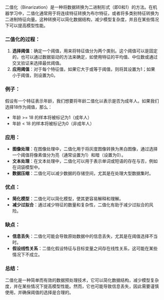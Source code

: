 二值化（Binarization）是一种将数据转换为二进制形式（即0和1）的方法。在机器学习中，二值化通常用于将连续特征转换为布尔特征，或者将多类别特征转换为二进制特征向量。这种转换可以简化数据结构，减少模型复杂度，并且在某些情况下可以提高模型性能。
### 二值化的过程：
1. **选择阈值**：确定一个阈值，用来将特征值分为两个类别。这个阈值可以是固定的，也可以通过数据驱动的方法来确定，如使用特征的平均值、中位数或通过交叉验证来选择最优阈值。
2. **应用阈值**：对于每个特征值，如果它大于或等于阈值，则将其设置为1；如果小于阈值，则设置为0。
### 例子：
假设有一个特征表示年龄，我们想要将年龄二值化以表示是否为成年人。如果我们选择18作为阈值，那么：
- 年龄 >= 18 的样本将被标记为1（成年人）
- 年龄 < 18 的样本将被标记为0（非成年人）
### 应用：
- **图像处理**：在图像处理中，二值化用于将灰度图像转换为黑白图像，通过选择一个阈值将像素值分为亮（通常设置为1）和暗（设置为0）。
- **文本处理**：在文本处理中，二值化可以用于表示单词或短语的存在与否，例如在词袋模型中。
- **数据压缩**：二值化可以减少数据的存储空间，尤其是在处理大型数据集时。
### 优点：
- **简化模型**：二值化可以简化模型，使其更容易解释和理解。
- **减少过拟合**：通过减少特征的数量和复杂性，二值化有助于减少过拟合的风险。
### 缺点：
- **信息丢失**：二值化可能会导致原始数据中的信息丢失，尤其是在阈值选择不当时。
- **假设线性关系**：二值化假设特征与目标变量之间存在线性关系，这可能在某些情况下不成立。
### 总结：
二值化是一种简单而有效的数据预处理技术，它可以简化数据结构，减少模型复杂度，并在某些情况下提高模型性能。然而，它也可能导致信息丢失，因此需要谨慎使用，并确保阈值的选择是合理的。
